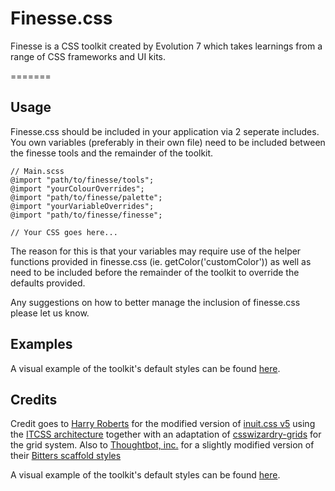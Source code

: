 # Finesse.css
Finesse is a CSS toolkit created by Evolution 7 which takes learnings from a range of CSS frameworks and UI kits.

=======
## Usage
Finesse.css should be included in your application via 2 seperate includes. You own variables (preferably in their own file) need to be included between the finesse tools and the remainder of the toolkit.

    // Main.scss
    @import "path/to/finesse/tools";
    @import "yourColourOverrides";
    @import "path/to/finesse/palette";
    @import "yourVariableOverrides";
    @import "path/to/finesse/finesse";

    // Your CSS goes here...

The reason for this is that your variables may require use of the helper functions provided in finesse.css (ie. getColor('customColor')) as well as need to be included before the remainder of the toolkit to override the defaults provided.

Any suggestions on how to better manage the inclusion of finesse.css please let us know.

## Examples
A visual example of the toolkit's default styles can be found [here](https://app.frontify.com/d/JiVE4P75dUCR/finesse-css-1444405267).

## Credits
Credit goes to [Harry Roberts](http://csswizardry.com/) for the modified version of [inuit.css v5](https://github.com/csswizardry/inuit.css/) using the [ITCSS architecture](http://itcss.io/) together with an adaptation of [csswizardry-grids](http://csswizardry.com/csswizardry-grids/) for the grid system. Also to [Thoughtbot, inc.](http://thoughtbot.com/) for a slightly modified version of their [Bitters scaffold styles](http://bitters.bourbon.io/)

A visual example of the toolkit's default styles can be found [here](https://app.frontify.com/d/JiVE4P75dUCR/finesse-css-1444405267).